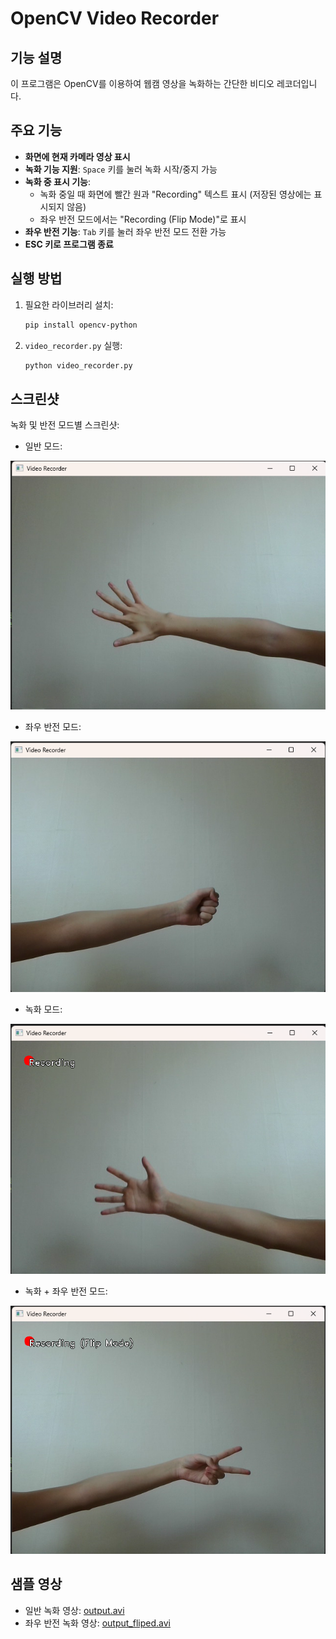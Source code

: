 # OpenCV Video Recorder

## 기능 설명
이 프로그램은 OpenCV를 이용하여 웹캠 영상을 녹화하는 간단한 비디오 레코더입니다.

## 주요 기능
- **화면에 현재 카메라 영상 표시**
- **녹화 기능 지원**: `Space` 키를 눌러 녹화 시작/중지 가능
- **녹화 중 표시 기능**:
  - 녹화 중일 때 화면에 빨간 원과 "Recording" 텍스트 표시 (저장된 영상에는 표시되지 않음)
  - 좌우 반전 모드에서는 "Recording (Flip Mode)"로 표시
- **좌우 반전 기능**: `Tab` 키를 눌러 좌우 반전 모드 전환 가능
- **ESC 키로 프로그램 종료**

## 실행 방법

1. 필요한 라이브러리 설치:
   ```bash
   pip install opencv-python
   ```
2. `video_recorder.py` 실행:
   ```bash
   python video_recorder.py
   ```

## 스크린샷
녹화 및 반전 모드별 스크린샷:
- 일반 모드:

![Not Record Mode](./data/Not_Record_Mode.png)
- 좌우 반전 모드:

![Not Record Mode Fliped](./data/Not_Record_Mode_Fliped.png)
- 녹화 모드:

![Record Mode](./data/Record_Mode.png)
- 녹화 + 좌우 반전 모드:

![Record Mode Fliped](./data/Record_Mode_Fliped.png)

## 샘플 영상
- 일반 녹화 영상: [output.avi](./data/output.avi)
- 좌우 반전 녹화 영상: [output_fliped.avi](./data/output_fliped.avi)
